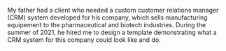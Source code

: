 My father had a client who needed a custom customer relations manager (CRM) system developed for his company, which sells manufacturing equipement to the pharmaceutical and biotech industries. During the summer of 2021, he hired me to design a template demonstrating what a CRM system for this company could look like and do. 

